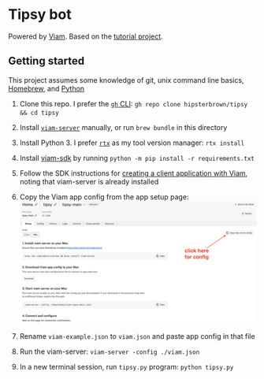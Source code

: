 # Tipsy bot

Powered by [Viam](https://viam.com). Based on the [tutorial project](https://docs.viam.com/tutorials/projects/tipsy/).

## Getting started

This project assumes some knowledge of git, unix command line basics, [Homebrew](https://brew.sh), and [Python](https://www.python.org)

1. Clone this repo. I prefer the [`gh` CLI](https://cli.github.com): `gh repo clone hipsterbrown/tipsy && cd tipsy`

1. Install [`viam-server`](https://docs.viam.com/installation/#install-viam-server) manually, or run `brew bundle` in this directory

1. Install Python 3. I prefer [`rtx`](https://github.com/jdxcode/rtx#quickstart) as my tool version manager: `rtx install`

1. Install [viam-sdk](https://python.viam.dev) by running `python -m pip install -r requirements.txt`

1. Follow the SDK instructions for [creating a client application with Viam](https://python.viam.dev/#configure-a-client-application-at-app-viam-com), noting that viam-server is already installed

1. Copy the Viam app config from the app setup page: ![viam app setup](./docs/viam-config.png)

1. Rename `viam-example.json` to `viam.json` and paste app config in that file

1. Run the viam-server: `viam-server -config ./viam.json`

1. In a new terminal session, run `tipsy.py` program: `python tipsy.py`
